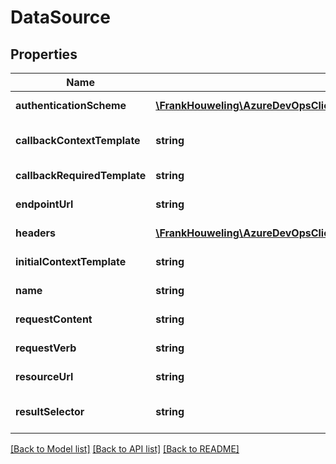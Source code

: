 # DataSource

## Properties
Name | Type | Description | Notes
------------ | ------------- | ------------- | -------------
**authenticationScheme** | [**\FrankHouweling\AzureDevOpsClient\ServiceEndpoint\Model\AuthenticationSchemeReference**](AuthenticationSchemeReference.md) | Gets or sets the authentication scheme for the endpoint request. | [optional] 
**callbackContextTemplate** | **string** | Gets or sets the pagination format supported by this data source(ContinuationToken/SkipTop). | [optional] 
**callbackRequiredTemplate** | **string** | Gets or sets the template to check if subsequent call is needed. | [optional] 
**endpointUrl** | **string** | Gets or sets the endpoint url of the data source. | [optional] 
**headers** | [**\FrankHouweling\AzureDevOpsClient\ServiceEndpoint\Model\AuthorizationHeader[]**](AuthorizationHeader.md) | Gets or sets the authorization headers of the request. | [optional] 
**initialContextTemplate** | **string** | Gets or sets the initial value of the query params. | [optional] 
**name** | **string** | Gets or sets the name of the data source. | [optional] 
**requestContent** | **string** | Gets or sets the request content of the endpoint request. | [optional] 
**requestVerb** | **string** | Gets or sets the request method of the endpoint request. | [optional] 
**resourceUrl** | **string** | Gets or sets the resource url of the endpoint request. | [optional] 
**resultSelector** | **string** | Gets or sets the result selector to filter the response of the endpoint request. | [optional] 

[[Back to Model list]](../README.md#documentation-for-models) [[Back to API list]](../README.md#documentation-for-api-endpoints) [[Back to README]](../README.md)


